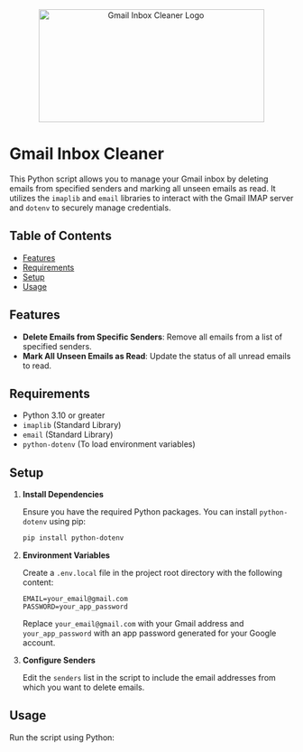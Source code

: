 <div align="center">
  <img src="https://i.pinimg.com/originals/23/da/b9/23dab92cbddac8b9ae00db6dd345644d.png" alt="Gmail Inbox Cleaner Logo" width="400" height="200">
</div>

# Gmail Inbox Cleaner

This Python script allows you to manage your Gmail inbox by deleting emails from specified senders and marking all unseen emails as read. It utilizes the `imaplib` and `email` libraries to interact with the Gmail IMAP server and `dotenv` to securely manage credentials.

## Table of Contents

- [Features](#features)
- [Requirements](#requirements)
- [Setup](#setup)
- [Usage](#usage)

## Features

- **Delete Emails from Specific Senders**: Remove all emails from a list of specified senders.
- **Mark All Unseen Emails as Read**: Update the status of all unread emails to read.

## Requirements

- Python 3.10 or greater
- `imaplib` (Standard Library)
- `email` (Standard Library)
- `python-dotenv` (To load environment variables)

## Setup

1. **Install Dependencies**

   Ensure you have the required Python packages. You can install `python-dotenv` using pip:

   ```bash
   pip install python-dotenv
   ```

2. **Environment Variables**

   Create a `.env.local` file in the project root directory with the following content:

   ```
   EMAIL=your_email@gmail.com
   PASSWORD=your_app_password
   ```

   Replace `your_email@gmail.com` with your Gmail address and `your_app_password` with an app password generated for your Google account.

3. **Configure Senders**

   Edit the `senders` list in the script to include the email addresses from which you want to delete emails.

## Usage

Run the script using Python:
